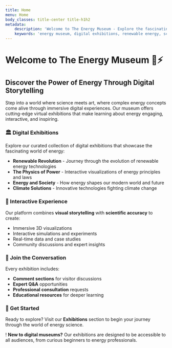 ```yaml
---
title: Home
menu: Home
body_classes: title-center title-h1h2
metadata:
    description: 'Welcome to The Energy Museum - Explore the fascinating world of energy through digital exhibitions'
    keywords: 'energy museum, digital exhibitions, renewable energy, science education'
---
```


# Welcome to The Energy Museum 🔬⚡

## Discover the Power of Energy Through Digital Storytelling

Step into a world where science meets art, where complex energy concepts come alive through immersive digital experiences. Our museum offers cutting-edge virtual exhibitions that make learning about energy engaging, interactive, and inspiring.

### 🏛️ Digital Exhibitions

Explore our curated collection of digital exhibitions that showcase the fascinating world of energy:

* **Renewable Revolution** - Journey through the evolution of renewable energy technologies
* **The Physics of Power** - Interactive visualizations of energy principles and laws
* **Energy and Society** - How energy shapes our modern world and future
* **Climate Solutions** - Innovative technologies fighting climate change

### 🎨 Interactive Experience

Our platform combines **visual storytelling** with **scientific accuracy** to create:

- Immersive 3D visualizations
- Interactive simulations and experiments
- Real-time data and case studies
- Community discussions and expert insights

### 💬 Join the Conversation

Every exhibition includes:
- **Comment sections** for visitor discussions
- **Expert Q&A** opportunities
- **Professional consultation** requests
- **Educational resources** for deeper learning

### 🌟 Get Started

Ready to explore? Visit our **Exhibitions** section to begin your journey through the world of energy science.

! **New to digital museums?** Our exhibitions are designed to be accessible to all audiences, from curious beginners to energy professionals.

